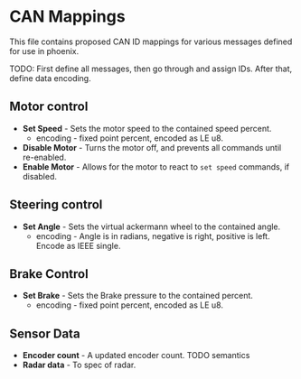 # CAN Mappings

This file contains proposed CAN ID mappings for various messages defined for use in phoenix.

TODO: First define all messages, then go through and assign IDs. After that, define data encoding.

## Motor control

- **Set Speed** - Sets the motor speed to the contained speed percent.
  - encoding - fixed point percent, encoded as LE u8.
- **Disable Motor** - Turns the motor off, and prevents all commands until re-enabled.
- **Enable Motor** - Allows for the motor to react to `set speed` commands, if disabled.

## Steering control
- **Set Angle** - Sets the virtual ackermann wheel to the contained angle.
  - encoding - Angle is in radians, negative is right, positive is left. Encode as IEEE single.

## Brake Control
- **Set Brake** - Sets the Brake pressure to the contained percent.
  - encoding - fixed point percent, encoded as LE u8.

## Sensor Data
- **Encoder count** - A updated encoder count. TODO semantics
- **Radar data** - To spec of radar.